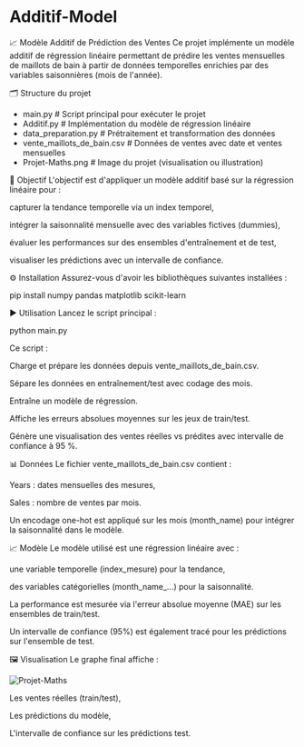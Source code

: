 # Additif-Model
📈 Modèle Additif de Prédiction des Ventes
Ce projet implémente un modèle additif de régression linéaire permettant de prédire les ventes mensuelles de maillots de bain à partir de données temporelles enrichies par des variables saisonnières (mois de l'année).

🗂️ Structure du projet

- main.py                       # Script principal pour exécuter le projet
- Additif.py                   # Implémentation du modèle de régression linéaire
- data_preparation.py          # Prétraitement et transformation des données
- vente_maillots_de_bain.csv   # Données de ventes avec date et ventes mensuelles
- Projet-Maths.png             # Image du projet (visualisation ou illustration)

🧠 Objectif
L'objectif est d'appliquer un modèle additif basé sur la régression linéaire pour :

capturer la tendance temporelle via un index temporel,

intégrer la saisonnalité mensuelle avec des variables fictives (dummies),

évaluer les performances sur des ensembles d'entraînement et de test,

visualiser les prédictions avec un intervalle de confiance.

⚙️ Installation
Assurez-vous d'avoir les bibliothèques suivantes installées :

pip install numpy pandas matplotlib scikit-learn

▶️ Utilisation
Lancez le script principal :

python main.py

Ce script :

Charge et prépare les données depuis vente_maillots_de_bain.csv.

Sépare les données en entraînement/test avec codage des mois.

Entraîne un modèle de régression.

Affiche les erreurs absolues moyennes sur les jeux de train/test.

Génère une visualisation des ventes réelles vs prédites avec intervalle de confiance à 95 %.

📊 Données
Le fichier vente_maillots_de_bain.csv contient :

Years : dates mensuelles des mesures,

Sales : nombre de ventes par mois.

Un encodage one-hot est appliqué sur les mois (month_name) pour intégrer la saisonnalité dans le modèle.

📈 Modèle
Le modèle utilisé est une régression linéaire avec :

une variable temporelle (index_mesure) pour la tendance,

des variables catégorielles (month_name_...) pour la saisonnalité.

La performance est mesurée via l'erreur absolue moyenne (MAE) sur les ensembles de train/test.

Un intervalle de confiance (95%) est également tracé pour les prédictions sur l'ensemble de test.

🖼️ Visualisation
Le graphe final affiche :

![Projet-Maths](https://github.com/MehdiBC3/Additif-Model/assets/156785256/3faeecac-ae3c-4672-839a-dd3cc6b6cbcf)

Les ventes réelles (train/test),

Les prédictions du modèle,

L'intervalle de confiance sur les prédictions test.
